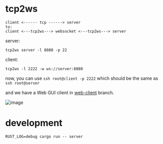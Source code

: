 # tcp2ws
```
client <------ tcp ------> server
to:
client <---tcp2ws---> websocket <---tcp2ws---> server
```

server:
```
tcp2ws server -l 8080 -p 22
```

client:
```
tcp2ws -l 2222 -w ws://server:8080
```

now, you can use `ssh root@client -p 2222` which should be the same as `ssh root@server`

and we have a Web GUI client in [web-client](https://github.com/develon2015/tcp2ws/tree/web-client) branch.

![image](https://user-images.githubusercontent.com/27133157/233881091-887a7fc9-b21d-43ff-9838-437a4f0c5e46.png)

# development

```
RUST_LOG=debug cargo run -- server
```
